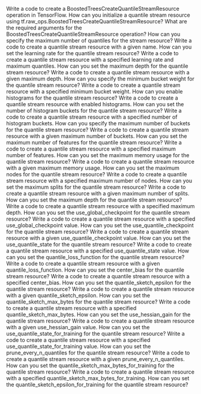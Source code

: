 Write a code to create a BoostedTreesCreateQuantileStreamResource operation in TensorFlow.
How can you initialize a quantile stream resource using tf.raw_ops.BoostedTreesCreateQuantileStreamResource?
What are the required arguments for the BoostedTreesCreateQuantileStreamResource operation?
How can you specify the maximum number of quantiles for the stream resource?
Write a code to create a quantile stream resource with a given name.
How can you set the learning rate for the quantile stream resource?
Write a code to create a quantile stream resource with a specified learning rate and maximum quantiles.
How can you set the maximum depth for the quantile stream resource?
Write a code to create a quantile stream resource with a given maximum depth.
How can you specify the minimum bucket weight for the quantile stream resource?
Write a code to create a quantile stream resource with a specified minimum bucket weight.
How can you enable histograms for the quantile stream resource?
Write a code to create a quantile stream resource with enabled histograms.
How can you set the number of histogram buckets for the quantile stream resource?
Write a code to create a quantile stream resource with a specified number of histogram buckets.
How can you specify the maximum number of buckets for the quantile stream resource?
Write a code to create a quantile stream resource with a given maximum number of buckets.
How can you set the maximum number of features for the quantile stream resource?
Write a code to create a quantile stream resource with a specified maximum number of features.
How can you set the maximum memory usage for the quantile stream resource?
Write a code to create a quantile stream resource with a given maximum memory usage.
How can you set the maximum nodes for the quantile stream resource?
Write a code to create a quantile stream resource with a specified maximum number of nodes.
How can you set the maximum splits for the quantile stream resource?
Write a code to create a quantile stream resource with a given maximum number of splits.
How can you set the maximum depth for the quantile stream resource?
Write a code to create a quantile stream resource with a specified maximum depth.
How can you set the use_global_checkpoint for the quantile stream resource?
Write a code to create a quantile stream resource with a specified use_global_checkpoint value.
How can you set the use_quantile_checkpoint for the quantile stream resource?
Write a code to create a quantile stream resource with a given use_quantile_checkpoint value.
How can you set the use_quantile_state for the quantile stream resource?
Write a code to create a quantile stream resource with a specified use_quantile_state value.
How can you set the quantile_loss_function for the quantile stream resource?
Write a code to create a quantile stream resource with a given quantile_loss_function.
How can you set the center_bias for the quantile stream resource?
Write a code to create a quantile stream resource with a specified center_bias.
How can you set the quantile_sketch_epsilon for the quantile stream resource?
Write a code to create a quantile stream resource with a given quantile_sketch_epsilon.
How can you set the quantile_sketch_max_bytes for the quantile stream resource?
Write a code to create a quantile stream resource with a specified quantile_sketch_max_bytes.
How can you set the use_hessian_gain for the quantile stream resource?
Write a code to create a quantile stream resource with a given use_hessian_gain value.
How can you set the use_quantile_state_for_training for the quantile stream resource?
Write a code to create a quantile stream resource with a specified use_quantile_state_for_training value.
How can you set the prune_every_n_quantiles for the quantile stream resource?
Write a code to create a quantile stream resource with a given prune_every_n_quantiles.
How can you set the quantile_sketch_max_bytes_for_training for the quantile stream resource?
Write a code to create a quantile stream resource with a specified quantile_sketch_max_bytes_for_training.
How can you set the quantile_sketch_epsilon_for_training for the quantile stream resource?